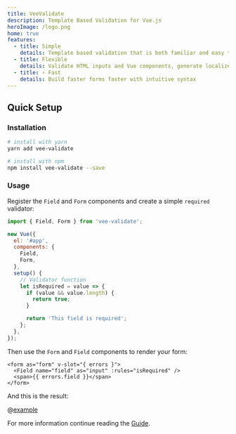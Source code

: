 ```yaml
---
title: VeeValidate
description: Template Based Validation for Vue.js
heroImage: /logo.png
home: true
features:
  - title: Simple
    details: Template based validation that is both familiar and easy to setup.
  - title: Flexible
    details: Validate HTML inputs and Vue components, generate localized errors, Extendable, It does it all.
  - title: ⚡️ Fast
    details: Build faster forms faster with intuitive syntax
---
```


## Quick Setup

### Installation

```bash
# install with yarn
yarn add vee-validate

# install with npm
npm install vee-validate --save
```

### Usage

Register the `Field` and `Form` components and create a simple `required` validator:

```js
import { Field, Form } from 'vee-validate';

new Vue({
  el: '#app',
  components: {
    Field,
    Form,
  },
  setup() {
    // Validator function
    let isRequired = value => {
      if (value && value.length) {
        return true;
      }

      return 'This field is required';
    };
  },
});
```

Then use the `Form` and `Field` components to render your form:

```html{1,4}
<form as="form" v-slot="{ errors }">
  <Field name="field" as="input" :rules="isRequired" />
  <span>{{ errors.field }}</span>
</form>
```

And this is the result:

@[example](intro)

For more information continue reading the [Guide](./guide).
